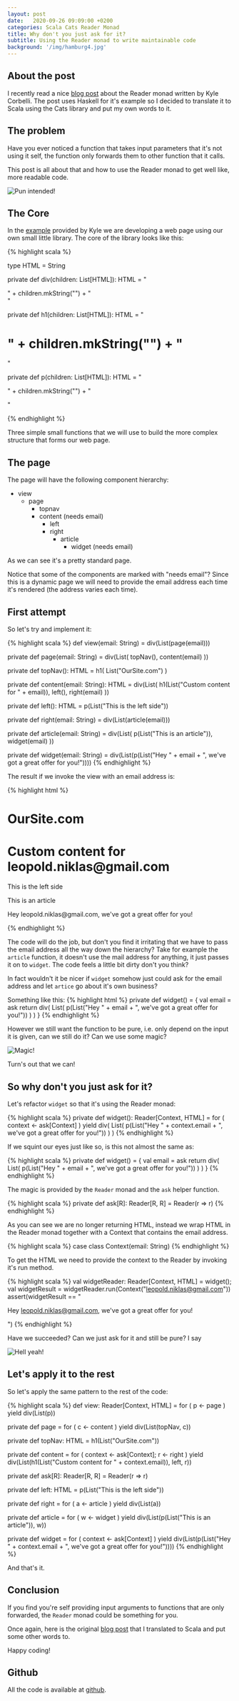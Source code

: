 ```yaml
---
layout: post
date:   2020-09-26 09:09:00 +0200
categories: Scala Cats Reader Monad
title: Why don't you just ask for it?
subtitle: Using the Reader monad to write maintainable code 
background: '/img/hamburg4.jpg'  
---
```


## About the post

I recently read a nice [blog post] about the Reader monad written by Kyle Corbelli. The post uses Haskell for it's example so I decided to translate it to Scala using the Cats library and put my own words to it. 

## The problem

Have you ever noticed a function that takes input parameters that it's not using it self, the function only forwards them to other function that it calls.

This post is all about that and how to use the Reader monad to get well like, more readable code.

![Pun intended!](https://media.giphy.com/media/3oEduG8nljrAsExGg0/giphy.gif)

## The Core

In the [example] provided by Kyle we are developing a web page using our own small little library. The core of the library looks like this:

{% highlight scala %}

type HTML = String

private def div(children: List[HTML]): HTML =
    "<div>" + children.mkString("") + "</div>"

private def h1(children: List[HTML]): HTML =
    "<h1>" + children.mkString("") + "</h1>"

private def p(children: List[HTML]): HTML =
    "<p>" + children.mkString("") + "</p>"
    
{% endhighlight %}    

Three simple small functions that we will use to build the more complex structure that forms our web page.

## The page

The page will have the following component hierarchy:

* view
    * page
        * topnav
        * content (needs email)
            * left
            * right
                * article
                    * widget (needs email)

As we can see it's a pretty standard page. 

Notice that some of the components are marked with "needs email"? Since this is a dynamic page we will need to provide the email address each time it's rendered (the address varies each time).

## First attempt
So let's try and implement it:

{% highlight scala %}
def view(email: String) = div(List(page(email)))

private def page(email: String) =
    div(List(
      topNav(),
      content(email)
    ))

private def topNav(): HTML =
    h1(
      List("OurSite.com")
    )

private def content(email: String): HTML =
    div(List(
      h1(List("Custom content for " + email)),
      left(),
      right(email)
    ))

private def left(): HTML =
    p(List("This is the left side"))

private def right(email: String) =
    div(List(article(email)))

private def article(email: String) =
    div(List(
      p(List("This is an article")),
      widget(email)
    ))

private def widget(email: String) =
    div(List(p(List("Hey " + email + ", we've got a great offer for you!"))))
{% endhighlight %}   


The result if we invoke the view with an email address is:

{% highlight html %}
<div>
    <div>
        <h1>OurSite.com</h1>
        <div>
            <h1>Custom content for leopold.niklas@gmail.com</h1>
            <p>This is the left side</p>
            <div>
                <div>
                    <p>This is an article</p>
                    <div>
                        <p>Hey leopold.niklas@gmail.com, we've got a great offer for you!</p>
                    </div>
                </div>
            </div>
        </div>
    </div>
 </div>
{% endhighlight %} 

The code will do the job, but don't you find it irritating that we have to pass the email address all the way down the hierarchy? Take for example the `article` function, it doesn't use the mail address for anything, it just passes it on to `widget`. The code feels a little bit dirty don't you think?

In fact wouldn't it be nicer if `widget` somehow just could ask for the email address and let `artice` go about it's own business?

Something like this:
{% highlight html %}
private def widget() = {
    val email = ask
    return div(
        List(
            p(List("Hey " + email + ", we've got a great offer for you!"))
        )
    )
}
{% endhighlight %} 

However we still want the function to be pure, i.e. only depend on the input it is given, can we still do it? Can we use some magic? 

![Magic!](https://media.giphy.com/media/12NUbkX6p4xOO4/giphy.gif)

Turn's out that we can!


## So why don't you just ask for it?

Let's refactor `widget` so that it's using the Reader monad:

{% highlight scala %} 
private def widget(): Reader[Context, HTML] = for (
        context <- ask[Context]
    ) yield div(
        List(
            p(List("Hey " + context.email + ", we've got a great offer for you!"))
        )
    ) 
{% endhighlight %}

If we squint our eyes just like so, is this not almost the same as:

{% highlight scala %}
private def widget() = {
    val email = ask
    return div(
        List(
            p(List("Hey " + email + ", we've got a great offer for you!"))
        )
    )
}
{% endhighlight %} 


The magic is provided by the `Reader` monad and the `ask` helper function.

{% highlight scala %}
private def ask[R]: Reader[R, R] = Reader(r => r)
{% endhighlight %} 

As you can see we are no longer returning HTML, instead we wrap HTML in the Reader monad together with a Context that contains the email address.

{% highlight scala %}
case class Context(email: String)
{% endhighlight %} 

To get the HTML we need to provide the context to the Reader by invoking it's run method.

{% highlight scala %}
val widgetReader: Reader[Context, HTML] = widget();
val widgetResult = widgetReader.run(Context("leopold.niklas@gmail.com"))
assert(widgetResult == "<div><p>Hey leopold.niklas@gmail.com, we've got a great offer for you!</p></div>")
{% endhighlight %}

Have we succeeded? Can we just ask for it and still be pure? I say

![Hell yeah!](https://media.giphy.com/media/dkGhBWE3SyzXW/giphy.gif)

## Let's apply it to the rest


So let's apply the same pattern to the rest of the code:

{% highlight scala %}
def view: Reader[Context, HTML] = for (
    p <- page
  ) yield div(List(p))

private def page = for (
    c <- content
  ) yield div(List(topNav, c))

private def topNav: HTML =
    h1(List("OurSite.com"))

private def content = for (
    context <- ask[Context];
    r <- right
  ) yield div(List(h1(List("Custom content for " + context.email)), left, r))

private def ask[R]: Reader[R, R] = Reader(r => r)

private def left: HTML =
    p(List("This is the left side"))

private def right = for (
    a <- article
  ) yield div(List(a))

private def article = for (
    w <- widget
  ) yield div(List(p(List("This is an article")), w))

private def widget = for (
    context <- ask[Context]
  ) yield div(List(p(List("Hey " + context.email + ", we've got a great offer for you!"))))
{% endhighlight %}

And that's it.

## Conclusion

If you find you're self providing input arguments to functions that are only forwarded, the `Reader` monad could be something for you.

Once again, here is the original [blog post] that I translated to Scala and put some other words to.

Happy coding!

## Github

All the code is available at [github].

[blog post]: https://engineering.dollarshaveclub.com/the-reader-monad-example-motivation-542c54ccfaa8
[example]: https://engineering.dollarshaveclub.com/the-reader-monad-example-motivation-542c54ccfaa8
[github]: https://github.com/morotsman/about_scala/blob/master/src/main/scala/scalaz_experiments/reader_monad/ReaderMonadUsage.scala

